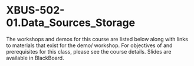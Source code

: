 # XBUS-502-01.Data_Sources_Storage

The workshops and demos for this course are listed below along with links to materials that exist for the demo/ workshop. For objectives of and prerequisites for this class, please see the course details. Slides are available in BlackBoard.


